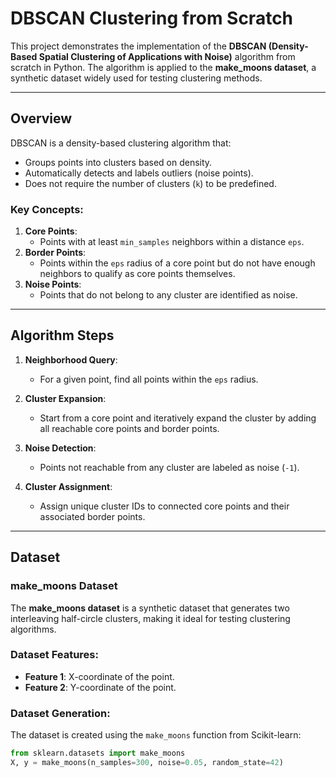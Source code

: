# **DBSCAN Clustering from Scratch**

This project demonstrates the implementation of the **DBSCAN (Density-Based Spatial Clustering of Applications with Noise)** algorithm from scratch in Python. The algorithm is applied to the **make_moons dataset**, a synthetic dataset widely used for testing clustering methods.

---

## **Overview**

DBSCAN is a density-based clustering algorithm that:
- Groups points into clusters based on density.
- Automatically detects and labels outliers (noise points).
- Does not require the number of clusters (`k`) to be predefined.

### **Key Concepts**:
1. **Core Points**:
   - Points with at least `min_samples` neighbors within a distance `eps`.
2. **Border Points**:
   - Points within the `eps` radius of a core point but do not have enough neighbors to qualify as core points themselves.
3. **Noise Points**:
   - Points that do not belong to any cluster are identified as noise.

---

## **Algorithm Steps**

1. **Neighborhood Query**:
   - For a given point, find all points within the `eps` radius.

2. **Cluster Expansion**:
   - Start from a core point and iteratively expand the cluster by adding all reachable core points and border points.

3. **Noise Detection**:
   - Points not reachable from any cluster are labeled as noise (`-1`).

4. **Cluster Assignment**:
   - Assign unique cluster IDs to connected core points and their associated border points.

---

## **Dataset**

### **make_moons Dataset**
The **make_moons dataset** is a synthetic dataset that generates two interleaving half-circle clusters, making it ideal for testing clustering algorithms.

### **Dataset Features**:
- **Feature 1**: X-coordinate of the point.
- **Feature 2**: Y-coordinate of the point.

### **Dataset Generation**:
The dataset is created using the `make_moons` function from Scikit-learn:
```python
from sklearn.datasets import make_moons
X, y = make_moons(n_samples=300, noise=0.05, random_state=42)
